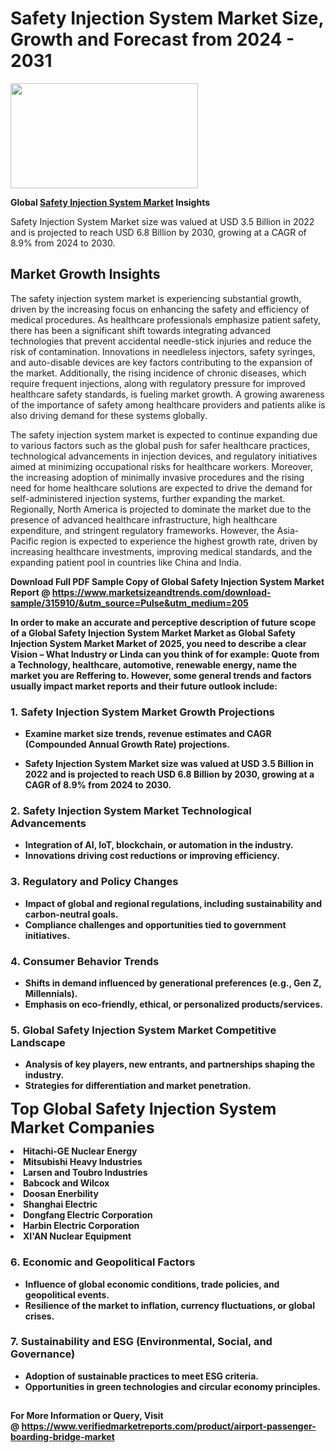 <H1>Safety Injection System Market Size, Growth and Forecast from 2024 - 2031</H1><img class="aligncenter size-medium wp-image-584254" src="https://thirdeyenews.in/wp-content/uploads/2024/09/Global-Market-Research-300x168.jpeg" alt="" width="300" height="168" /><p><strong>Global&nbsp;<a href="https://www.marketsizeandtrends.com/download-sample/315910/&amp;utm_source=Pulse&amp;utm_medium=205">Safety Injection System Market</a> Insights</strong></p><p>Safety Injection System Market size was valued at USD 3.5 Billion in 2022 and is projected to reach USD 6.8 Billion by 2030, growing at a CAGR of 8.9% from 2024 to 2030.</p><p><h2>Market Growth Insights</h2> <p>The safety injection system market is experiencing substantial growth, driven by the increasing focus on enhancing the safety and efficiency of medical procedures. As healthcare professionals emphasize patient safety, there has been a significant shift towards integrating advanced technologies that prevent accidental needle-stick injuries and reduce the risk of contamination. Innovations in needleless injectors, safety syringes, and auto-disable devices are key factors contributing to the expansion of the market. Additionally, the rising incidence of chronic diseases, which require frequent injections, along with regulatory pressure for improved healthcare safety standards, is fueling market growth. A growing awareness of the importance of safety among healthcare providers and patients alike is also driving demand for these systems globally.</p> <p><strong></strong></p> <p>The safety injection system market is expected to continue expanding due to various factors such as the global push for safer healthcare practices, technological advancements in injection devices, and regulatory initiatives aimed at minimizing occupational risks for healthcare workers. Moreover, the increasing adoption of minimally invasive procedures and the rising need for home healthcare solutions are expected to drive the demand for self-administered injection systems, further expanding the market. Regionally, North America is projected to dominate the market due to the presence of advanced healthcare infrastructure, high healthcare expenditure, and stringent regulatory frameworks. However, the Asia-Pacific region is expected to experience the highest growth rate, driven by increasing healthcare investments, improving medical standards, and the expanding patient pool in countries like China and India.</p> <p><strong></p><p><span class=""><strong>Download Full PDF Sample Copy of Global Safety Injection System Market Report</strong> @ <a href="https://www.marketsizeandtrends.com/download-sample/315910/&amp;utm_source=Pulse&amp;utm_medium=205" target="_blank">https://www.marketsizeandtrends.com/download-sample/315910/&amp;utm_source=Pulse&amp;utm_medium=205</a></span></p><p>In order to make an accurate and perceptive description of future scope of a Global&nbsp;Safety Injection System Market Market as Global&nbsp;Safety Injection System Market Market of 2025, you need to describe a clear Vision &ndash; What Industry or Linda can you think of for example: Quote from a Technology, healthcare, automotive, renewable energy, name the market you are Reffering to. However, some general trends and factors usually impact market reports and their future outlook include:</p><h3>1.&nbsp;<strong>Safety Injection System Market Growth Projections</strong></h3><ul><li>Examine market size trends, revenue estimates and CAGR (Compounded Annual Growth Rate) projections.</li><li><p>Safety Injection System Market size was valued at USD 3.5 Billion in 2022 and is projected to reach USD 6.8 Billion by 2030, growing at a CAGR of 8.9% from 2024 to 2030.</p></li></ul><h3>2.&nbsp;<strong>Safety Injection System Market Technological Advancements</strong></h3><ul><li>Integration of AI, IoT, blockchain, or automation in the industry.</li><li>Innovations driving cost reductions or improving efficiency.</li></ul><h3>3.&nbsp;<strong>Regulatory and Policy Changes</strong></h3><ul><li>Impact of global and regional regulations, including sustainability and carbon-neutral goals.</li><li>Compliance challenges and opportunities tied to government initiatives.</li></ul><h3>4.&nbsp;<strong>Consumer Behavior Trends</strong></h3><ul><li>Shifts in demand influenced by generational preferences (e.g., Gen Z, Millennials).</li><li>Emphasis on eco-friendly, ethical, or personalized products/services.</li></ul><h3>5.&nbsp;<strong>Global Safety Injection System Market Competitive Landscape</strong></h3><ul><li>Analysis of key players, new entrants, and partnerships shaping the industry.</li><li>Strategies for differentiation and market penetration.</li></ul><p data-pm-slice="1 1 []"><span style="color: inherit; font-family: inherit; font-size: 25px;">Top Global Safety Injection System Market Companies</span></p><div class="" data-test-id=""><p><li>Hitachi-GE Nuclear Energy</li><li> Mitsubishi Heavy Industries</li><li> Larsen and Toubro Industries</li><li> Babcock and Wilcox</li><li> Doosan Enerbility</li><li> Shanghai Electric</li><li> Dongfang Electric Corporation</li><li> Harbin Electric Corporation</li><li> XI'AN Nuclear Equipment</li></p></div><h3>6.&nbsp;<strong>Economic and Geopolitical Factors</strong></h3><ul><li>Influence of global economic conditions, trade policies, and geopolitical events.</li><li>Resilience of the market to inflation, currency fluctuations, or global crises.</li></ul><h3>7.&nbsp;<strong>Sustainability and ESG (Environmental, Social, and Governance)</strong></h3><ul><li>Adoption of sustainable practices to meet ESG criteria.</li><li>Opportunities in green technologies and circular economy principles.</li></ul><h2><strong style="font-size: 14px;">For More Information or Query, Visit @&nbsp;</strong><a style="background-color: #ffffff; font-size: 14px;" href="https://www.marketsizeandtrends.com/report/safety-injection-system-market/" target="_blank">https://www.verifiedmarketreports.com/product/airport-passenger-boarding-bridge-market</a></h2>
